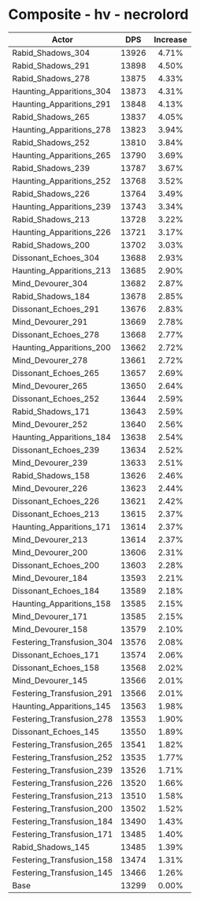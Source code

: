 # Composite - hv - necrolord
| Actor | DPS | Increase |
|---|:---:|:---:|
|Rabid_Shadows_304|13926|4.71%|
|Rabid_Shadows_291|13898|4.50%|
|Rabid_Shadows_278|13875|4.33%|
|Haunting_Apparitions_304|13873|4.31%|
|Haunting_Apparitions_291|13848|4.13%|
|Rabid_Shadows_265|13837|4.05%|
|Haunting_Apparitions_278|13823|3.94%|
|Rabid_Shadows_252|13810|3.84%|
|Haunting_Apparitions_265|13790|3.69%|
|Rabid_Shadows_239|13787|3.67%|
|Haunting_Apparitions_252|13768|3.52%|
|Rabid_Shadows_226|13764|3.49%|
|Haunting_Apparitions_239|13743|3.34%|
|Rabid_Shadows_213|13728|3.22%|
|Haunting_Apparitions_226|13721|3.17%|
|Rabid_Shadows_200|13702|3.03%|
|Dissonant_Echoes_304|13688|2.93%|
|Haunting_Apparitions_213|13685|2.90%|
|Mind_Devourer_304|13682|2.87%|
|Rabid_Shadows_184|13678|2.85%|
|Dissonant_Echoes_291|13676|2.83%|
|Mind_Devourer_291|13669|2.78%|
|Dissonant_Echoes_278|13668|2.77%|
|Haunting_Apparitions_200|13662|2.72%|
|Mind_Devourer_278|13661|2.72%|
|Dissonant_Echoes_265|13657|2.69%|
|Mind_Devourer_265|13650|2.64%|
|Dissonant_Echoes_252|13644|2.59%|
|Rabid_Shadows_171|13643|2.59%|
|Mind_Devourer_252|13640|2.56%|
|Haunting_Apparitions_184|13638|2.54%|
|Dissonant_Echoes_239|13634|2.52%|
|Mind_Devourer_239|13633|2.51%|
|Rabid_Shadows_158|13626|2.46%|
|Mind_Devourer_226|13623|2.44%|
|Dissonant_Echoes_226|13621|2.42%|
|Dissonant_Echoes_213|13615|2.37%|
|Haunting_Apparitions_171|13614|2.37%|
|Mind_Devourer_213|13614|2.37%|
|Mind_Devourer_200|13606|2.31%|
|Dissonant_Echoes_200|13603|2.28%|
|Mind_Devourer_184|13593|2.21%|
|Dissonant_Echoes_184|13589|2.18%|
|Haunting_Apparitions_158|13585|2.15%|
|Mind_Devourer_171|13585|2.15%|
|Mind_Devourer_158|13579|2.10%|
|Festering_Transfusion_304|13576|2.08%|
|Dissonant_Echoes_171|13574|2.06%|
|Dissonant_Echoes_158|13568|2.02%|
|Mind_Devourer_145|13566|2.01%|
|Festering_Transfusion_291|13566|2.01%|
|Haunting_Apparitions_145|13563|1.98%|
|Festering_Transfusion_278|13553|1.90%|
|Dissonant_Echoes_145|13550|1.89%|
|Festering_Transfusion_265|13541|1.82%|
|Festering_Transfusion_252|13535|1.77%|
|Festering_Transfusion_239|13526|1.71%|
|Festering_Transfusion_226|13520|1.66%|
|Festering_Transfusion_213|13510|1.58%|
|Festering_Transfusion_200|13502|1.52%|
|Festering_Transfusion_184|13490|1.43%|
|Festering_Transfusion_171|13485|1.40%|
|Rabid_Shadows_145|13485|1.39%|
|Festering_Transfusion_158|13474|1.31%|
|Festering_Transfusion_145|13466|1.26%|
|Base|13299|0.00%|
